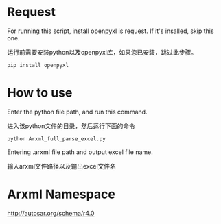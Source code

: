 # Request

For running this script, install openpyxl is request. If it's insalled, skip this one.

运行前需要安装python以及openpyxl库，如果您已安装，跳过此步骤。

```bash
pip install openpyxl
```

# How to use

Enter the python file path, and run this command.

进入该python文件的目录，然后运行下面的命令

```bash
python Arxml_full_parse_excel.py
```
Entering .arxml file path and output excel file name.

输入arxml文件路径以及输出excel文件名

# Arxml Namespace

http://autosar.org/schema/r4.0
